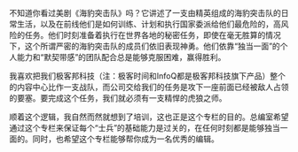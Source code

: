 不知道你看过美剧《海豹突击队》吗？它讲述了一支由精英组成的海豹突击队的日常生活，以及在前线他们是如何训练、计划和执行国家委派给他们最危险的，高风险的任务。他们时刻准备着执行在世界各地的秘密任务，即使在毫无胜算的情况下，这个所谓严密的海豹突击队的成员们依旧表现神勇。他们依靠“独当一面”的个人能力和“默契带感”的团队配合总是能够克服困难，赢得胜利。

我喜欢把我们极客邦科技（注：极客时间和InfoQ都是极客邦科技旗下产品）整个的内容中心比作一支战队，而公司交给我们的任务是攻下一座前面已经被敌人占领的要塞。要完成这个任务，我们就必须有一支精悍的虎狼之师。

顺着这个逻辑，我自然而然就想到了培训，这也正是这个专栏的目的。总编室希望通过这个专栏来保证每个“士兵”的基础能力是过关的，在任何时刻都是能够独当一面的。同时，也希望这个专栏能够帮你成为一名优秀的编辑。